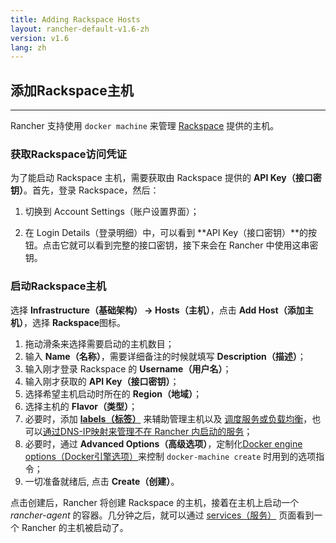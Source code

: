 ```yaml
---
title: Adding Rackspace Hosts
layout: rancher-default-v1.6-zh
version: v1.6
lang: zh
---
```


## 添加Rackspace主机
---

Rancher 支持使用 `docker machine` 来管理 [Rackspace](http://www.rackspace.com/)  提供的主机。

### 获取Rackspace访问凭证

为了能启动 Rackspace 主机，需要获取由 Rackspace 提供的 **API Key（接口密钥）**。首先，登录 Rackspace，然后：

1. 切换到 Account Settings（账户设置界面）；

2. 在 Login Details（登录明细）中，可以看到 **API Key（接口密钥）**的按钮。点击它就可以看到完整的接口密钥，接下来会在 Rancher 中使用这串密钥。

### 启动Rackspace主机

选择 **Infrastructure（基础架构） -> Hosts（主机）**，点击 **Add Host（添加主机）**，选择 **Rackspace**图标。


1. 拖动滑条来选择需要启动的主机数目；
2. 输入 **Name（名称）**，需要详细备注的时候就填写 **Description（描述）**；
3. 输入刚才登录 Rackspace 的 **Username（用户名）**；
4. 输入刚才获取的 **API Key（接口密钥）**；
5. 选择希望主机启动时所在的 **Region（地域）**；
6. 选择主机的 **Flavor（类型）**；
7. 必要时，添加 **[labels（标签）]({{site.baseurl}}/rancher/{{page.version}}/{{page.lang}}/hosts/#labels)** 来辅助管理主机以及 [调度服务或负载均衡]({{site.baseurl}}/rancher/{{page.version}}/{{page.lang}}/cattle/scheduling/)，也可以[通过DNS-IP映射来管理不在 Rancher 内启动的服务]({{site.baseurl}}/rancher/{{page.version}}/{{page.lang}}/cattle/external-dns-service/#为外部dns使用特定的ip)；
8. 必要时，通过 **Advanced Options（高级选项）**，定制化[Docker engine options（Docker引擎选项）](https://docs.docker.com/machine/reference/create/#specifying-configuration-options-for-the-created-docker-engine)来控制 `docker-machine create` 时用到的选项指令；
9. 一切准备就绪后, 点击 **Create（创建）**。

点击创建后，Rancher 将创建 Rackspace 的主机，接着在主机上启动一个 _rancher-agent_ 的容器。几分钟之后，就可以通过 [services（服务）]({{site.baseurl}}/rancher/{{page.version}}/{{page.lang}}/cattle/adding-services/) 页面看到一个 Rancher 的主机被启动了。
